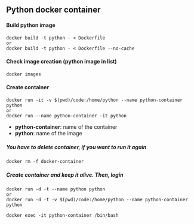 ## Python docker container

#### Build python image

```
docker build -t python - < Dockerfile
or
docker build -t python - < Dockerfile --no-cache
```

#### Check image creation (python image in list)

```
docker images
```

#### Create container

```
docker run -it -v $(pwd)/code:/home/python --name python-container python
or
docker run --name python-container -it python
```

- **python-container**: name of the container
- **python**: name of the image

##### You have to delete container, if you want to run it again

```
docker rm -f docker-container
```

##### Create container and keep it alive. Then, login

```
docker run -d -t --name python python
or
docker run -d -t -v $(pwd)/code:/home/python --name python-container python

docker exec -it python-container /bin/bash
```
